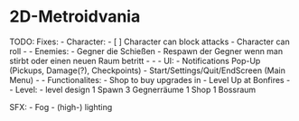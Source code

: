 # 2D-Metroidvania
TODO:
  Fixes:
    - 
  Character:
    - [ ] Character can block attacks
    - Character can roll
    - 
    -
  Enemies:
    - Gegner die Schießen
    - Respawn der Gegner wenn man stirbt oder einen neuen Raum betritt
    - 
    -
    -
  UI:
    - Notifications Pop-Up (Pickups, Damage(?), Checkpoints)
    - Start/Settings/Quit/EndScreen (Main Menu)
    - 
    -
  Functionalites:
    - Shop to buy upgrades in
    - Level Up at Bonfires
    -
    -
  Level:
    - level design 1 Spawn 3 Gegnerräume 1 Shop 1 Bossraum
    
  SFX:
    - Fog
    - (high-) lighting
    
